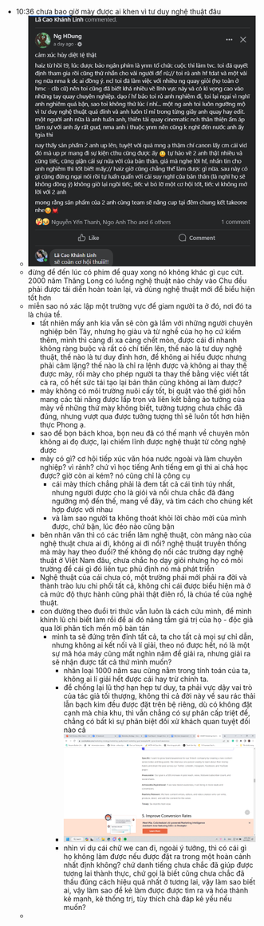 - 10:36 chưa bao giờ mày được ai khen vì tư duy nghệ thuật đâu
	- ![image.png](../assets/image_1701661010484_0.png)
	- đừng để đến lúc có phim để quay xong nó không khác gì cục cứt. 2000 năm Thăng Long có luồng nghệ thuật nào chảy vào Chu đều phải được tái diễn hoàn toàn lại, và dùng nghệ thuật mới để biểu hiện tốt hơn
	- miễn sao nó xác lập một trường vực để giam người ta ở đó, nơi đó ta là chúa tể.
		- tất nhiên mấy anh kia vẫn sẽ còn gà lắm với những người chuyên nghiệp bên Tây, nhưng họ giàu và từ nghề của họ họ cứ kiếm thêm, mình thì càng đi xa càng chết mòn, được cái đi nhanh không ràng buộc và rất có chí tiến lên, thế nào là tư duy nghệ thuật, thế nào là tư duy đỉnh hơn, để không ai hiểu được nhưng phải câm lặng? thế nào là chỉ ra lệnh được và không ai thay thế được mày, rồi mày cho phép người ta thay thế bằng việc viết tất cả ra, cố hết sức tái tạo lại bản thân cũng không ai làm được?
		- mày không có môi trường nuôi cấy tốt, bị quật vào thế giới hỗn mang các tài năng được lấp trọn và liên kết bằng ảo tưởng của mày về những thứ mày không biết, tưởng tượng chưa chắc đã đúng, nhưng vượt qua được tưởng tượng thì sẽ luôn tốt hơn hiện thực Phong ạ.
		- sao để bọn bách khoa, bọn neu đã có thế mạnh về chuyên môn không ai đọ được, lại chiếm lĩnh được nghệ thuật từ công nghệ được
		- mày có gì? cơ hội tiếp xúc văn hóa nước ngoài và làm chuyên nghiệp? vì rảnh? chứ vì học tiếng Anh tiếng em gì thì ai chả học được? giờ còn ai kém? nó cũng chỉ là công cụ
			- cái mày thích chẳng phải là đem tất cả cái tinh túy nhất, nhưng người được cho là giỏi và nổi chưa chắc đã đáng ngưỡng mộ đến thế, mang về đây, và tìm cách cho chúng kết hợp được với nhau
			- và làm sao người ta không thoát khỏi lời chào mời của mình được, chứ bận, lúc đéo nào cũng bận
		- bên nhân văn thì có các triển lãm nghệ thuật, còn mảng nào của nghệ thuật chưa ai đi, không ai đi nổi? nghệ thuật truyền thống mà mày hay theo đuổi? thế không đọ nổi các trường dạy nghệ thuật ở Việt Nam đâu, chưa chắc họ dạy giỏi nhưng họ có môi trường để cái gì đó liên tục phủ định nó mà phát triển
		- Nghệ thuật của cái chưa có, một trường phái mới phải ra đời và thành trào lưu chi phối tất cả, không chỉ cái được biểu hiện mà ở cả mức độ thực hành cũng phải thật điên rồ, là chúa tể của nghệ thuật.
		- con đường theo đuổi tri thức vẫn luôn là cách cứu mình, để mình khinh lũ chỉ biết làm rồi để ai đó nâng tầm giá trị của họ - độc giả qua lời phân tích mến mộ bàn tán
			- mình ta sẽ đứng trên đỉnh tất cả, ta cho tất cả mọi sự chỉ dẫn, nhưng không ai kết nối và lí giải, theo nó được hết, nó là một sự mã hóa máy cũng mất nghìn năm để giải ra, nhưng giải ra sẽ nhận được tất cả thứ mình muốn?
				- nhân loại 1000 năm sau cũng nằm trong tính toán của ta, không ai lí giải hết được cái hay trừ chính ta.
				- để chống lại lũ thợ hạn hẹp tư duy, ta phải vực dậy vai trò của tác giả tối thượng, không thì cả đời này về sau rác thải lẫn bạch kim đều được đặt trên bệ riêng, dù có không đặt cạnh mà chia khu, thì vẫn chẳng có sự phân cấp triệt để, chẳng có bất kì sự phân biệt đối xử khách quan tuyệt đối nào cả
				- ![image.png](../assets/image_1701662107984_0.png)
				- nhìn ví dụ cái chữ we can đi, ngoài ý tưởng, thì có cái gì họ không làm được nếu được đặt ra trong một hoàn cảnh nhất định không? chứ danh tiếng chưa chắc đã giúp được tương lai thành thực, chứ gọi là biết cũng chưa chắc đã thấu đúng cách hiệu quả nhất ở tương lai, vậy làm sao biết ai, vậy làm sao để kẻ làm được được tìm ra và hóa thành kẻ mạnh, kẻ thống trị, tùy thích chà đáp kẻ yếu nếu muốn?
	-